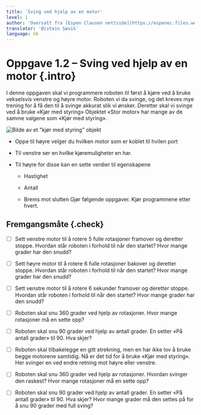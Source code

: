 ```yaml
---
title: 'Sving ved hjelp av en motor'
level: 1
author: 'Oversatt fra [Espen Clausen nettside](https://espenec.files.wordpress.com/2015/09/lego-mindstorms-del-1-2.pdf)'
translator: 'Øistein Søvik'
language: nb
---
```



# Oppgave 1.2 – Sving ved hjelp av en motor {.intro}

I denne oppgaven skal vi programmere roboten til først å kjøre ved å bruke
vekselsvis venstre og høyre motor. Roboten vi da svinge, og det kreves mye
trening for å få den til å svinge akkurat slik vi ønsker. Deretter skal vi
svinge ved å bruke «Kjør med styring» Objektet «Stor motor» har mange av de
samme valgene som «Kjør med styring».

![Bilde av et "kjør med styring"
objekt](../genprog_1rettfram/lego_mindstorms_frem_1.png)

* Oppe til høyre velger du hvilken motor som er koblet til hvilen port

* Til venstre ser en hvilke kjøremuligheter en har.

* Til høyre for disse kan en sette verdier til egenskapene

    * Hastighet

    * Antall

    * Brems mot slutten Gjør følgende oppgaver. Kjør programmene etter hvert.

## Fremgangsmåte {.check}

- [ ] Sett venstre motor til å rotere 5 fulle rotasjoner framover og deretter
      stoppe. Hvordan står roboten i forhold til når den startet? Hvor mange
      grader har den snudd?

- [ ] Sett høyre motor til å rotere 6 fulle rotasjoner bakover og deretter
      stoppe. Hvordan står roboten i forhold til når den startet? Hvor mange
      grader har den snudd?

- [ ] Sett venstre motor til å rotere 6 sekunder framover og deretter stoppe.
      Hvordan står roboten i forhold til når den startet? Hvor mange grader har
      den snudd?

- [ ] Roboten skal snu 360 grader ved hjelp av rotasjoner. Hvor mange rotasjoner
      må en sette opp?

- [ ] Roboten skal snu 90 grader ved hjelp av antall grader. En setter «På
      antall grader» til 90. Hva skjer?

- [ ] Roboten skal tilbakelegge en gitt strekning, men en har ikke lov å bruke
      begge motorene samtidig. Nå er det tid for å bruke «Kjør med styring». Her
      svinger en ved endre retning mot høyre eller venstre.

- [ ] Roboten skal snu 360 grader ved hjelp av rotasjoner. Hvordan svinger den
      raskest? Hvor mange rotasjoner må en sette opp?

- [ ] Roboten skal snu 90 grader ved hjelp av antall grader. En setter «På
      antall grader» til 90. Hva skjer? Hvor mange grader må den settes på for å
      snu 90 grader med full sving?
 
